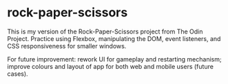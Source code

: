 # rock-paper-scissors
This is my version of the Rock-Paper-Scissors project from The Odin Project.
Practice using Flexbox, manipulating the DOM, event listeners, and CSS responsiveness for smaller windows.

For future improvement: rework UI for gameplay and restarting mechanism; improve colours and layout of app for both web and mobile users (future cases).
